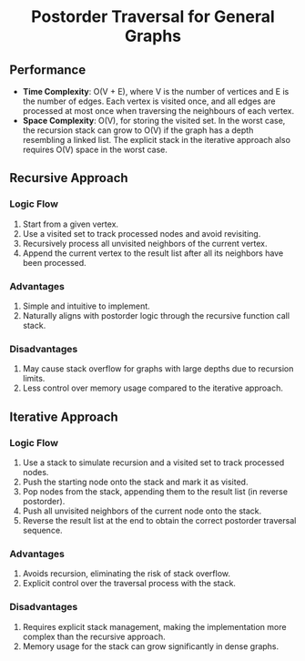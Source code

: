 <h1 align="center">Postorder Traversal for General Graphs</h1>

## Performance
- **Time Complexity**: O(V + E), where V is the number of vertices and E is the number of edges. Each vertex is visited once, and all edges are processed at most once when traversing the neighbours of each vertex.
- **Space Complexity**: O(V), for storing the visited set. In the worst case, the recursion stack can grow to O(V) if the graph has a depth resembling a linked list. The explicit stack in the iterative approach also requires O(V) space in the worst case.

## Recursive Approach

### Logic Flow
1. Start from a given vertex.
2. Use a visited set to track processed nodes and avoid revisiting.
3. Recursively process all unvisited neighbors of the current vertex.
4. Append the current vertex to the result list after all its neighbors have been processed.

### Advantages
1. Simple and intuitive to implement.
2. Naturally aligns with postorder logic through the recursive function call stack.

### Disadvantages
1. May cause stack overflow for graphs with large depths due to recursion limits.
2. Less control over memory usage compared to the iterative approach.

## Iterative Approach

### Logic Flow
1. Use a stack to simulate recursion and a visited set to track processed nodes.
2. Push the starting node onto the stack and mark it as visited.
3. Pop nodes from the stack, appending them to the result list (in reverse postorder).
4. Push all unvisited neighbors of the current node onto the stack.
5. Reverse the result list at the end to obtain the correct postorder traversal sequence.

### Advantages
1. Avoids recursion, eliminating the risk of stack overflow.
2. Explicit control over the traversal process with the stack.

### Disadvantages
1. Requires explicit stack management, making the implementation more complex than the recursive approach.
2. Memory usage for the stack can grow significantly in dense graphs.